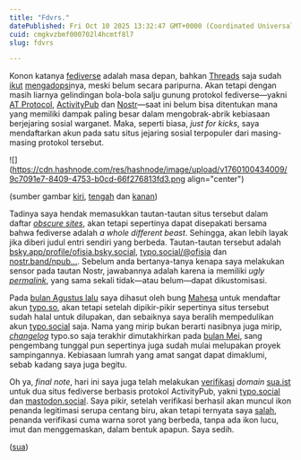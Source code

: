 ```yaml
---
title: "Fdvrs."
datePublished: Fri Oct 10 2025 13:32:47 GMT+0000 (Coordinated Universal Time)
cuid: cmgkvzbmf000702l4hcmtf8l7
slug: fdvrs

---
```


Konon katanya [fediverse](https://en.wikipedia.org/wiki/Fediverse) adalah masa depan, bahkan [Threads](https://www.threads.com) saja sudah [ikut](https://help.instagram.com/169559812696339) [mengadopsi](https://engineering.fb.com/2024/03/21/networking-traffic/threads-has-entered-the-fediverse/)nya, meski belum secara paripurna. Akan tetapi dengan masih liarnya gelindingan bola-bola salju gunung protokol fediverse—yakni [AT Protocol](https://en.wikipedia.org/wiki/AT_Protocol), [ActivityPub](https://en.wikipedia.org/wiki/ActivityPub) dan [Nostr](https://en.wikipedia.org/wiki/Nostr)—saat ini belum bisa ditentukan mana yang memiliki dampak paling besar dalam mengobrak-abrik kebiasaan berjejaring sosial warganet. Maka, seperti biasa, *just for kicks*, saya mendaftarkan akun pada satu situs jejaring sosial terpopuler dari masing-masing protokol tersebut.

![](https://cdn.hashnode.com/res/hashnode/image/upload/v1760100434009/9c7091e7-8409-4753-b0cd-66f276813fd3.png align="center")

(sumber gambar [kiri](https://bsky.app/profile/ofisia.bsky.social), [tengah](https://typo.social/@ofisia) dan [kanan](https://nostr.band/npub1da625nca6txq8s7pma9qxv8s5ufd3apqguquj5gzdmylshshv48qvyqynq))

Tadinya saya hendak memasukkan tautan-tautan situs tersebut dalam daftar [*obscure sites*](https://blog.sua.ist/bscr-sts), akan tetapi sepertinya dapat disepakati bersama bahwa fediverse adalah *a whole different beast*. Sehingga, akan lebih layak jika diberi judul entri sendiri yang berbeda. Tautan-tautan tersebut adalah [bsky.app/profile/ofisia.bsky.social](https://bsky.app/profile/ofisia.bsky.social), [typo.social/@ofisia](http://typo.social/@ofisia) dan [nostr.band/npub...](https://nostr.band/npub1da625nca6txq8s7pma9qxv8s5ufd3apqguquj5gzdmylshshv48qvyqynq). Sebelum anda bertanya-tanya kenapa saya melakukan sensor pada tautan Nostr, jawabannya adalah karena ia memiliki *ugly* [*permalink*](https://en.wikipedia.org/wiki/Permalink), yang sama sekali tidak—atau belum—dapat dikustomisasi.

Pada [bulan Agustus lalu](https://blog.sua.ist/bscr-sts-part-ii) saya dihasut oleh bung [Mahesa](https://mahesatyo.medium.com/) untuk mendaftar akun [typo.so](https://www.typo.so/@ofisia), akan tetapi setelah dipikir-pikir sepertinya situs tersebut sudah halal untuk dilupakan, dan sebaiknya saya beralih mempedulikan akun [typo.social](https://typo.social/@ofisia) saja. Nama yang mirip bukan berarti nasibnya juga mirip, [*changelog*](https://en.wikipedia.org/wiki/Changelog) typo.so saja terakhir dimutakhirkan pada [bulan Mei](https://www.typo.so/changelog), sang pengembang tunggal pun sepertinya juga sudah mulai melupakan proyek sampingannya. Kebiasaan lumrah yang amat sangat dapat dimaklumi, sebab kadang saya juga begitu.

Oh ya, *final note*, hari ini saya juga telah melakukan [verifikasi](https://joinmastodon.org/verification) *domain* [sua.ist](https://sua.ist) untuk dua situs fediverse berbasis protokol ActivityPub, yakni [typo.social](https://typo.social/@ofisia) dan [mastodon.social](https://mastodon.social/@ofisia). Saya pikir, setelah verifikasi berhasil akan muncul ikon penanda legitimasi serupa centang biru, akan tetapi ternyata saya [salah](https://genius.com/Potret-salah-lyrics), penanda verifikasi cuma warna sorot yang berbeda, tanpa ada ikon lucu, imut dan menggemaskan, dalam bentuk apapun. Saya sedih.

([sua](https://sua.ist))